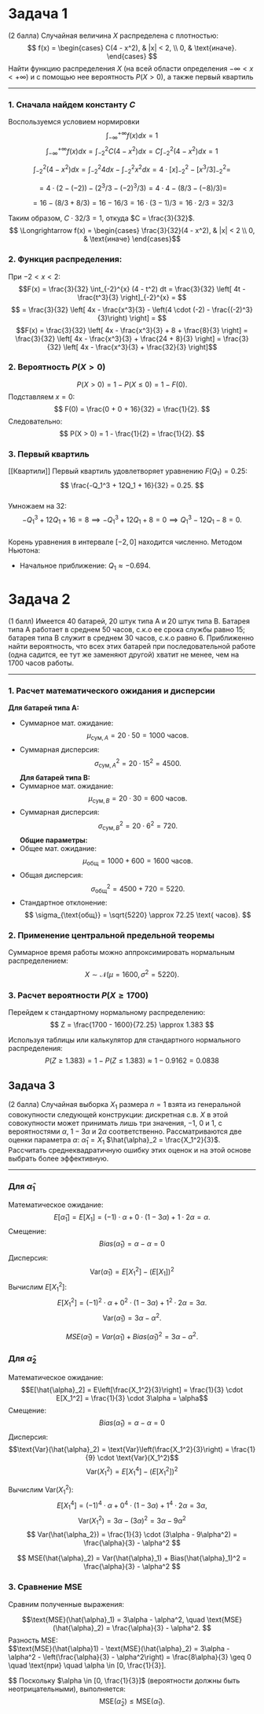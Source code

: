 # Задача 1
(2 балла)
Случайная величина $X$ распределена с плотностью:
$$
f(x) = 
\begin{cases} 
C(4 - x^2), & |x| < 2, \\
0, & \text{иначе}.
\end{cases}  
 $$
 Найти функцию распределения $X$ (на всей области определения $-\infty < x < +\infty$) и с помощью нее вероятность $P(X>0)$, а также первый квартиль
 
---
### 1. Сначала найдем константу $C$

Воспользуемся условием нормировки
$$\int_{-\infty}^{+\infty} f(x) dx = 1$$
$$\int_{-\infty}^{+\infty} f(x) dx = \int_{-2}^{2} C(4 - x^2) dx = C \int_{-2}^{2} (4 - x^2) dx = 1$$

$$\int_{-2}^{2} (4 - x^2) dx = \int_{-2}^{2} 4 dx - \int_{-2}^{2} x^2 dx = 4 \cdot [x]_{-2}^{2} - [x^3/3]_{-2}^{2} =$$

$$= 4 \cdot (2 - (-2)) - (2^3/3 - (-2)^3/3) = 4 \cdot 4 - (8/3 - (-8)/3) =$$

$$= 16 - (8/3 + 8/3) = 16 - 16/3 = 16 \cdot (3-1)/3 = 16 \cdot 2/3 = 32/3$$

Таким образом, $C \cdot 32/3 = 1$, откуда $C = \frac{3}{32}$.
$$ \Longrightarrow f(x) = \begin{cases}
\frac{3}{32}(4 - x^2), & |x| < 2 \\
0, & \text{иначе}
\end{cases}$$
### 2. Функция распределения:
 При $-2 < x < 2$:
   $$F(x) = \frac{3}{32} \int_{-2}^{x} (4 - t^2) dt = \frac{3}{32} \left[ 4t - \frac{t^3}{3} \right]_{-2}^{x} = $$
   $$ = \frac{3}{32} \left[ 4x - \frac{x^3}{3} - \left(4 \cdot (-2) - \frac{(-2)^3}{3}\right) \right] = $$
   $$F(x) = \frac{3}{32} \left[ 4x - \frac{x^3}{3} + 8 + \frac{8}{3} \right] = \frac{3}{32} \left[ 4x - \frac{x^3}{3} + \frac{24 + 8}{3} \right] = \frac{3}{32} \left[ 4x - \frac{x^3}{3} + \frac{32}{3} \right]$$

### 2. Вероятность $P(X > 0)$
$$
P(X > 0) = 1 - P(X \leq 0) = 1 - F(0).
$$
Подставляем $x = 0$:  
$$
F(0) = \frac{0 + 0 + 16}{32} = \frac{1}{2}.
$$
Следовательно:  
$$
P(X > 0) = 1 - \frac{1}{2} = \frac{1}{2}.
$$
### 3. Первый квартиль
[[Квартили]]
Первый квартиль удовлетворяет уравнению $F(Q_1) = 0.25$:  
$$
\frac{-Q_1^3 + 12Q_1 + 16}{32} = 0.25.
$$  
Умножаем на 32:  
$$
-Q_1^3 + 12Q_1 + 16 = 8 \implies -Q_1^3 + 12Q_1 + 8 = 0 \implies Q_1^3 - 12Q_1 - 8 = 0.
$$  
Корень уравнения в интервале $[-2, 0]$ находится численно. Методом Ньютона:  
- Начальное приближение: $Q_1 \approx -0.694$.  

# Задача 2
(1 балл)
Имеется 40 батарей, 20 штук типа A и 20 штук типа B. Батарея типа A работает в среднем 50 часов, с.к.о ее срока службы равно 15; батарея типа B служит в среднем 30 часов, с.к.о равно 6. Приближенно найти вероятность, что всех этих батарей при последовательной работе (одна садится, ее тут же заменяют другой) хватит не менее, чем на 1700 часов работы.

---
### 1. Расчет математического ожидания и дисперсии
**Для батарей типа A:**
- Суммарное мат. ожидание:  
  $$
  \mu_{\text{сум},A} = 20 \cdot 50 = 1000 \text{ часов}.
  $$
- Суммарная дисперсия:  
  $$
  \sigma_{\text{сум},A}^2 = 20 \cdot 15^2 = 4500.
  $$
**Для батарей типа B:**
- Суммарное мат. ожидание:  
  $$
  \mu_{\text{сум},B} = 20 \cdot 30 = 600 \text{ часов}.
  $$
- Суммарная дисперсия:  
  $$
  \sigma_{\text{сум},B}^2 = 20 \cdot 6^2 = 720.
  $$
**Общие параметры:**
- Общее мат. ожидание:  
  $$
  \mu_{\text{общ}} = 1000 + 600 = 1600 \text{ часов}.
  $$
- Общая дисперсия:  
  $$
  \sigma_{\text{общ}}^2 = 4500 + 720 = 5220.
  $$
- Стандартное отклонение:  
  $$
  \sigma_{\text{общ}} = \sqrt{5220} \approx 72.25 \text{ часов}.
  $$
### 2. Применение центральной предельной теоремы
Суммарное время работы можно аппроксимировать нормальным распределением:  
$$
X \sim \mathcal{N}(\mu = 1600, \sigma^2 = 5220).
$$
### 3. Расчет вероятности $P(X \geq 1700)$
Перейдем к стандартному нормальному распределению:  
$$
Z = \frac{1700 - 1600}{72.25} \approx 1.383
$$

Используя таблицы или калькулятор для стандартного нормального распределения:  
$$
P(Z \geq 1.383) = 1 - P(Z \leq 1.383) \approx 1 - 0.9162 = 0.0838
$$

## Задача 3
(2 балла)
Случайная выборка $X_1$ размера $n = 1$ взята из генеральной совокупности следующей конструкции: дискретная с.в. $X$ в этой совокупности может принимать лишь три значения, $-1$, $0$ и $1$, с вероятностями $\alpha$, $1-3\alpha$ и $2\alpha$ соответственно. Рассматриваются две оценки параметра $\alpha$: $\hat{\alpha}_1 = X_1$  $\hat{\alpha}_2 = \frac{X_1^2}{3}$. Рассчитать среднеквадратичную ошибку этих оценок и на этой основе выбрать более эффективную.

---
###  Для $\hat{\alpha}_1$
Математическое ожидание:  
$$
E[\hat{\alpha}_1] = E[X_1] = (-1) \cdot \alpha + 0 \cdot (1-3\alpha) + 1 \cdot 2\alpha = \alpha.
$$
Смещение:
$$
Bias(\hat{\alpha}_1) = \alpha - \alpha = 0
$$
Дисперсия:
$$
\text{Var}(\hat{\alpha}_1) = E[X_1^2] - (E[X_1])^2
$$
Вычислим $E[X_1^2]$:  
$$
E[X_1^2] = (-1)^2 \cdot \alpha + 0^2 \cdot (1-3\alpha) + 1^2 \cdot 2\alpha = 3\alpha.
$$
$$
\text{Var}(\hat{\alpha}_1) = 3\alpha - \alpha^2.
$$

$$
MSE(\hat{\alpha}_1) = Var(\hat{\alpha}_1) + Bias(\hat{\alpha}_1)^2 = 3\alpha - \alpha^2.
$$
### Для $\hat{\alpha}_2$

Математическое ожидание:  
$$E[\hat{\alpha}_2] = E\left[\frac{X_1^2}{3}\right] = \frac{1}{3} \cdot E[X_1^2] = \frac{1}{3} \cdot 3\alpha = \alpha$$
Смещение:
$$
Bias(\hat{\alpha}_1) = \alpha - \alpha = 0
$$
Дисперсия:
$$\text{Var}(\hat{\alpha}_2) = \text{Var}\left(\frac{X_1^2}{3}\right) = \frac{1}{9} \cdot \text{Var}(X_1^2)$$
$$
\text{Var}(X_1^2) = E[X_1^4] - (E[X_1^2])^2
$$

Вычислим $\text{Var}(X_1^2)$:  
$$E[X_1^4] = (-1)^4 \cdot \alpha + 0^4 \cdot (1-3\alpha) + 1^4 \cdot 2\alpha = 3\alpha,
$$
$$
\text{Var}(X_1^2) = 3\alpha - (3\alpha)^2 = 3\alpha - 9\alpha^2
$$
$$
Var(\hat{\alpha_2}) = \frac{1}{3} \cdot (3\alpha - 9\alpha^2) = \frac{\alpha}{3} - \alpha^2
$$

$$
MSE(\hat{\alpha}_2) = Var(\hat{\alpha}_1) + Bias(\hat{\alpha}_1)^2 = \frac{\alpha}{3} - \alpha^2
$$

### 3. Сравнение MSE
Сравним полученные выражения:  

$$\text{MSE}(\hat{\alpha}_1) = 3\alpha - \alpha^2, \quad \text{MSE}(\hat{\alpha}_2) = \frac{\alpha}{3} - \alpha^2.
$$
Разность MSE:  
$$\text{MSE}(\hat{\alpha}1) - \text{MSE}(\hat{\alpha}_2) = 3\alpha - \alpha^2 - \left(\frac{\alpha}{3} - \alpha^2\right) = \frac{8\alpha}{3} \geq 0 \quad \text{при} \quad \alpha \in [0, \frac{1}{3}].
  
$$
Поскольку $\alpha \in [0, \frac{1}{3}]$ (вероятности должны быть неотрицательными), выполняется:  
$$
\text{MSE}(\hat{\alpha}_2) \leq \text{MSE}(\hat{\alpha}_1).
$$
